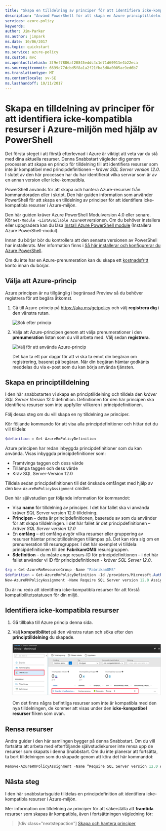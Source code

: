 ```yaml
---
title: "Skapa en tilldelning av principer för att identifiera icke-kompatibla resurser i Azure-miljön med hjälp av PowerShell | Microsoft Docs"
description: "Använd PowerShell för att skapa en Azure principtilldelning för att identifiera resurser som icke-kompatibla."
services: azure-policy
keywords: 
author: Jim-Parker
ms.author: jimpark
ms.date: 10/06/2017
ms.topic: quickstart
ms.service: azure-policy
ms.custom: mvc
ms.openlocfilehash: 3f9ef7886af20845eddc4c1e71d60911e4b22eca
ms.sourcegitcommit: 6699c77dcbd5f8a1a2f21fba3d0a0005ac9ed6b7
ms.translationtype: MT
ms.contentlocale: sv-SE
ms.lasthandoff: 10/11/2017
---
```

# <a name="create-a-policy-assignment-to-identify-non-compliant-resources-in-your-azure-environment-using-powershell"></a>Skapa en tilldelning av principer för att identifiera icke-kompatibla resurser i Azure-miljön med hjälp av PowerShell

Det första steget i att förstå efterlevnad i Azure är viktigt att veta var du stå med dina aktuella resurser. Denna Snabbstart vägleder dig genom processen att skapa en princip för tilldelning till att identifiera resurser som inte är kompatibel med principdefinitionen – *kräver SQL Server version 12.0*. I slutet av den här processen har du har identifierat vilka servrar som är av en annan version eller icke-kompatibla.

PowerShell används för att skapa och hantera Azure-resurser från kommandoraden eller i skript. Den här guiden information som använder PowerShell för att skapa en tilldelning av principer för att identifiera icke-kompatibla resurser i Azure-miljön.

Den här guiden kräver Azure PowerShell Modulversion 4.0 eller senare. Kör ```Get-Module -ListAvailable AzureRM``` versionen. Om du behöver installera eller uppgradera kan du läsa [Install Azure PowerShell module](/powershell/azure/install-azurerm-ps) (Installera Azure PowerShell-modul).

Innan du börjar bör du kontrollera att den senaste versionen av PowerShell har installerats. Mer information finns i [Så här installerar och konfigurerar du Azure PowerShell](/powershell/azureps-cmdlets-docs).

Om du inte har en Azure-prenumeration kan du skapa ett [kostnadsfritt](https://azure.microsoft.com/free/) konto innan du börjar.

## <a name="opt-in-to-azure-policy"></a>Välja att Azure-princip

Azure principen är nu tillgänglig i begränsad Preview så du behöver registrera för att begära åtkomst.

1. Gå till Azure-princip på https://aka.ms/getpolicy och välj **registrera dig** i den vänstra rutan.

   ![Sök efter princip](media/assign-policy-definition/sign-up.png)

2. Välja att Azure-principen genom att välja prenumerationer i den **prenumeration** listan som du vill arbeta med. Välj sedan **registrera**.

   ![Välj för att använda Azure-princip](media/assign-policy-definition/preview-opt-in.png)

   Det kan ta ett par dagar för att vi ska ta emot din begäran om registrering, baserat på begäran. När din begäran hämtar godkänts meddelas du via e-post som du kan börja använda tjänsten.

## <a name="create-a-policy-assignment"></a>Skapa en principtilldelning

I den här snabbstarten vi skapa en principtilldelning och tilldela den *kräver SQL Server Version 12.0* definition. Definitionen för den här principen ska identifiera resurser som inte uppfyller villkoren i principdefinitionen.

Följ dessa steg om du vill skapa en ny tilldelning av principer.

Kör följande kommando för att visa alla principdefinitioner och hittar det du vill tilldela:

```powershell
$definition = Get-AzureRmPolicyDefinition
```

Azure principen har redan inbyggda principdefinitioner som du kan använda. Visas inbyggda principdefinitioner som:

- Framtvinga taggen och dess värde
- Tillämpa taggen och dess värde
- Kräv SQL Server-Version 12.0

Tilldela sedan principdefinitionen till det önskade omfånget med hjälp av den `New-AzureRmPolicyAssignment` cmdlet.

Den här självstudien ger följande information för kommandot:
- Visa **namn** för tilldelning av principer. I det här fallet ska vi använda kräver SQL Server version 12.0 tilldelning.
- **Principen** – detta är principdefinitionen, baserade av som du använder för att skapa tilldelningen. I det här fallet är det principdefinitionen – *kräver SQL Server version 12.0*
- En **omfång** – ett omfång avgör vilka resurser eller gruppering av resurser hämtar principtilldelningen tillämpas på. Det kan röra sig om en prenumeration till resursgrupper. I det här exemplet vi tilldela principdefinitionen till den **FabrikamOMS** resursgruppen.
- **$definition** – du måste ange resurs-ID för principdefinitionen – i det här fallet använder vi ID för principdefinitionen - *kräver SQL Server 12.0*.

```powershell
$rg = Get-AzureRmResourceGroup -Name "FabrikamOMS"
$definition = Get-AzureRmPolicyDefinition -Id /providers/Microsoft.Authorization/policyDefinitions/e5662a6-4747-49cd-b67b-bf8b01975c4c
New-AzureRMPolicyAssignment -Name Require SQL Server version 12.0 Assignment -Scope $rg.ResourceId -PolicyDefinition $definition
```

Du är nu redo att identifiera icke-kompatibla resurser för att förstå kompatibilitetsstatusen för din miljö.

## <a name="identify-non-compliant-resources"></a>Identifiera icke-kompatibla resurser

1. Gå tillbaka till Azure princip denna sida.
2. Välj **kompatibilitet** på den vänstra rutan och söka efter den **principtilldelning** du skapade.

   ![För principefterlevnad](media/assign-policy-definition/policy-compliance.png)

   Om det finns några befintliga resurser som inte är kompatibla med den nya tilldelningen, de kommer att visas under den **icke-kompatibel resurser** fliken som ovan.

## <a name="clean-up-resources"></a>Rensa resurser

Andra guider i den här samlingen bygger på denna Snabbstart. Om du vill fortsätta att arbeta med efterföljande självstudiekurser inte rensa upp de resurser som skapats i denna Snabbstart. Om du inte planerar att fortsätta, ta bort tilldelningen som du skapade genom att köra det här kommandot:

```powershell
Remove-AzureRmPolicyAssignment -Name “Require SQL Server version 12.0 Assignment” -Scope /subscriptions/ bc75htn-a0fhsi-349b-56gh-4fghti-f84852/resourceGroups/FabrikamOMS
```

## <a name="next-steps"></a>Nästa steg

I den här snabbstartsguide tilldelas en principdefinition att identifiera icke-kompatibla resurser i Azure-miljön.

Mer information om tilldelning av principer för att säkerställa att **framtida** resurser som skapas är kompatibla, även i fortsättningen vägledning för:

> [!div class="nextstepaction"]
> [Skapa och hantera principer](./create-manage-policy.md)
